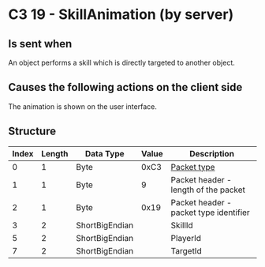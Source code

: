# C3 19 - SkillAnimation (by server)

## Is sent when

An object performs a skill which is directly targeted to another object.

## Causes the following actions on the client side

The animation is shown on the user interface.

## Structure

| Index | Length | Data Type | Value | Description |
|-------|--------|-----------|-------|-------------|
| 0 | 1 |   Byte   | 0xC3  | [Packet type](PacketTypes.md) |
| 1 | 1 |    Byte   |   9   | Packet header - length of the packet |
| 2 | 1 |    Byte   | 0x19  | Packet header - packet type identifier |
| 3 | 2 | ShortBigEndian |  | SkillId |
| 5 | 2 | ShortBigEndian |  | PlayerId |
| 7 | 2 | ShortBigEndian |  | TargetId |